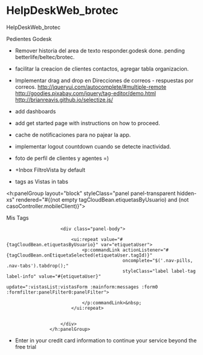 HelpDeskWeb_brotec
==================

HelpDeskWeb_brotec


Pedientes Godesk

- Remover historia del area de texto responder.godesk done. pending betterlife/beltec/brotec.
- facilitar la creacion de clientes contactos, agregar tabla organizacion.
- Implementar drag and drop en Direcciones de correos - respuestas por correos.
http://jqueryui.com/autocomplete/#multiple-remote
http://goodies.pixabay.com/jquery/tag-editor/demo.html
http://brianreavis.github.io/selectize.js/

- add dashboards
- add get started page with instructions on how to proceed.
- cache de notificaciones para no pajear la app.
- implementar logout countdown cuando se detecte inactividad.
- foto de perfil de clientes y agentes =)
- +Inbox FiltroVista by default  
- tags as Vistas in tabs

<h:panelGroup layout="block" styleClass="panel panel-transparent hidden-xs" 
                                  rendered="#{(not empty tagCloudBean.etiquetasByUsuario) and (not casoController.mobileClient)}">
                        <div class="panel-heading">
                            <span class="panel-title"><i class="panel-title-icon fa fa-tags"></i>Mis Tags</span>
                        </div>

                        <div class="panel-body">

                            <ui:repeat value="#{tagCloudBean.etiquetasByUsuario}" var="etiquetaUser">
                                <p:commandLink actionListener="#{tagCloudBean.onEtiquetaSelected(etiquetaUser.tagId)}"
                                               oncomplete="$('.nav-pills, .nav-tabs').tabdrop();"
                                               styleClass="label label-tag label-info" value="#{etiquetaUser}"
                                               update=":vistasList:vistasForm :mainform:messages :form0 :formfilter:panelFilter0:panelFilter">

                                </p:commandLink>&nbsp;
                            </ui:repeat>


                        </div>
                    </h:panelGroup>


- Enter in your credit card information to continue your service beyond the free trial
